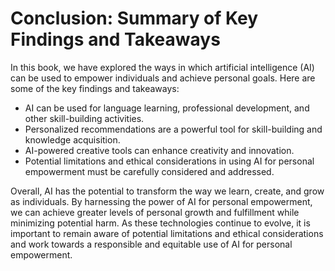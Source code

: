 Conclusion: Summary of Key Findings and Takeaways
=================================================

In this book, we have explored the ways in which artificial intelligence (AI) can be used to empower individuals and achieve personal goals. Here are some of the key findings and takeaways:

* AI can be used for language learning, professional development, and other skill-building activities.
* Personalized recommendations are a powerful tool for skill-building and knowledge acquisition.
* AI-powered creative tools can enhance creativity and innovation.
* Potential limitations and ethical considerations in using AI for personal empowerment must be carefully considered and addressed.

Overall, AI has the potential to transform the way we learn, create, and grow as individuals. By harnessing the power of AI for personal empowerment, we can achieve greater levels of personal growth and fulfillment while minimizing potential harm. As these technologies continue to evolve, it is important to remain aware of potential limitations and ethical considerations and work towards a responsible and equitable use of AI for personal empowerment.
